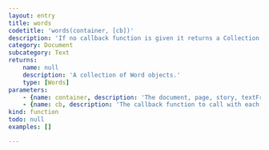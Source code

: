 ```yaml
---
layout: entry
title: words
codetitle: 'words(container, [cb])'
description: 'If no callback function is given it returns a Collection of words in the container otherwise calls the given callback function with each word of the given document, page, story, textFrame, paragraph or line.'
category: Document
subcategory: Text
returns:
    name: null
    description: 'A collection of Word objects.'
    type: [Words]
parameters:
    - {name: container, description: 'The document, page, story, textFrame, paragraph or line instance to iterate the words in.', optional: false, type: [Document, Page, Story, TextFrame, Paragraph, Line]}
    - {name: cb, description: 'The callback function to call with each word. When this function returns false the loop stops. Passed arguments: `word`, `loopCount`.', optional: true, type: [Function]}
kind: function
todo: null
examples: []

---
```

